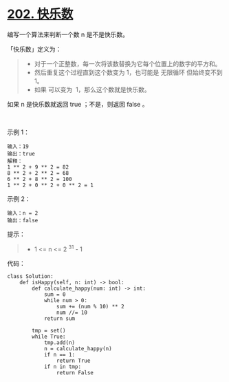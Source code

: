 # [202. 快乐数](https://leetcode-cn.com/problems/happy-number/)

编写一个算法来判断一个数 n 是不是快乐数。

「快乐数」定义为：

>- 对于一个正整数，每一次将该数替换为它每个位置上的数字的平方和。
>- 然后重复这个过程直到这个数变为 1，也可能是 无限循环 但始终变不到 1。
>- 如果 可以变为  1，那么这个数就是快乐数。

如果 n 是快乐数就返回 true ；不是，则返回 false 。

 

示例 1：
```
输入：19
输出：true
解释：
1 ** 2 + 9 ** 2 = 82
8 ** 2 + 2 ** 2 = 68
6 ** 2 + 8 ** 2 = 100
1 ** 2 + 0 ** 2 + 0 ** 2 = 1
```
示例 2：
```
输入：n = 2
输出：false
```

提示：

>- 1 <= n <= 2 $^{31}$ - 1


代码：
```python3
class Solution:
    def isHappy(self, n: int) -> bool:
        def calculate_happy(num: int) -> int:
            sum = 0
            while num > 0:
                sum += (num % 10) ** 2
                num //= 10
            return sum

        tmp = set()
        while True:
            tmp.add(n)
            n = calculate_happy(n)
            if n == 1:
                return True
            if n in tmp:
                return False
```